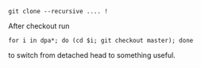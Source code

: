     git clone --recursive .... !

After checkout run

    for i in dpa*; do (cd $i; git checkout master); done

to switch from detached head to something useful.

